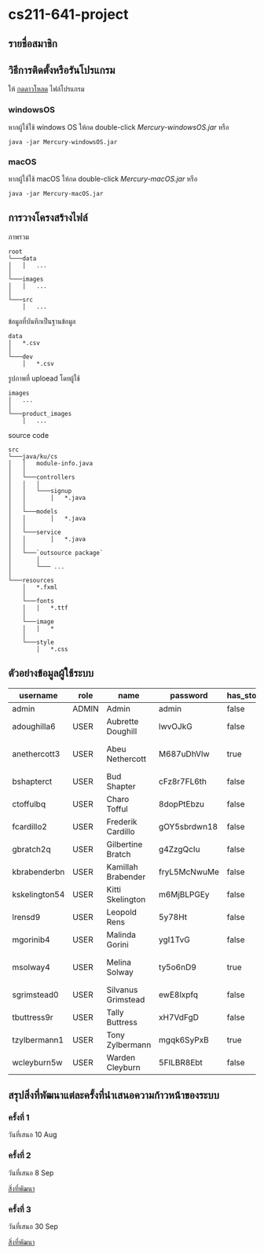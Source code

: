 # cs211-641-project

## รายชื่อสมาชิก


## วิธีการติดตั้งหรือรันโปรแกรม

ให้ [กดดาวโหลด](https://drive.google.com/drive/folders/1gE6iwR3MOJ-FiloXg5_QRr5LlXTDTsBx?usp=sharing) ไฟล์โปรแกรม

### windowsOS

หากผู้ใช้ใช้ windows OS ให้กด double-click *Mercury-windowsOS.jar* หรือ

```
java -jar Mercury-windowsOS.jar 
```

### macOS

หากผู้ใช้ใช้ macOS ให้กด double-click *Mercury-macOS.jar* หรือ

```
java -jar Mercury-macOS.jar
```

## การวางโครงสร้างไฟล์

ภาพรวม
```
root
└───data
│   │   ...
│
└───images
│   │   ...
│
└───src
    │   ...
```

ข้อมูลที่บันทึกเป็นฐานข้อมูล

```
data
│   *.csv
│
└───dev
    │   *.csv
```

รูปภาพที่ uploead โดยผู้ใช้

```
images
│   ...
│
└───product_images
    │   ...
```

source code

```
src
└───java/ku/cs
│   │   module-info.java
│   │
│   └───controllers
│   │   │
│   │   └───signup
│   │       │   *.java
│   │
│   └───models
│   │       │   *.java
│   │
│   └───service
│   │       │   *.java
│   │
│   └───`outsource package`
│       │
│       └─── ...
│
└───resources
    │   *.fxml
    │
    └───fonts
    │   │   *.ttf
    │
    └───image
    │   │   *
    │
    └───style
        │   *.css
```

## ตัวอย่างข้อมูลผู้ใช้ระบบ

username|role|name|password|has_store|store
---|---|---|---|---|---
admin|ADMIN|Admin|admin|false|null
adoughilla6|USER|Aubrette Doughill|lwvOJkG|false|null
anethercott3|USER|Abeu Nethercott|M687uDhVlw|true|Schulist, Collier and Christiansen
bshapterct|USER|Bud Shapter|cFz8r7FL6th|false|null
ctoffulbq|USER|Charo Tofful|8dopPtEbzu|false|null
fcardillo2|USER|Frederik Cardillo|gOY5sbrdwn18|false|null
gbratch2q|USER|Gilbertine Bratch|g4ZzgQcIu|false|null
kbrabenderbn|USER|Kamillah Brabender|fryL5McNwuMe|false|null
kskelington54|USER|Kitti Skelington|m6MjBLPGEy|false|null
lrensd9|USER|Leopold Rens|5y78Ht|false|null
mgorinib4|USER|Malinda Gorini|ygI1TvG|false|null
msolway4|USER|Melina Solway|ty5o6nD9|true|Collier, Ankunding and Kunde
sgrimstead0|USER|Silvanus Grimstead|ewE8lxpfq|false|null
tbuttress9r|USER|Tally Buttress|xH7VdFgD|false|null
tzylbermann1|USER|Tony Zylbermann|mgqk6SyPxB|true|Durgan-Graham
wcleyburn5w|USER|Warden Cleyburn|5FILBR8Ebt|false|null


## สรุปสิ่งที่พัฒนาแต่ละครั้งที่นำเสนอความก้าวหน้าของระบบ

### ครั้งที่ 1 

วันที่เสนอ 10 Aug

### ครั้งที่ 2

วันที่เสนอ 8 Sep

[สิ่งที่พัฒนา](https://github.com/CS211-641/project-641-mercury/milestone/1?closed=1)

### ครั้งที่ 3 

วันที่เสนอ 30 Sep

[สิ่งที่พัฒนา](https://github.com/CS211-641/project-641-mercury/milestone/2?closed=1)
